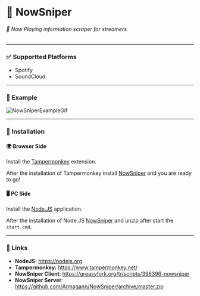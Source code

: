 # 🎵 NowSniper
###### 📡 Now Playing information scraper for streamers. 

---

### ✅ Supportted Platforms
- Spotify
- SoundCloud

---

### 🏓 Example
![NowSniperExampleGif](https://i.imgur.com/fGYJbKo.gif)

---

### 🔽 Installation

#### 🌍 Browser Side
Install the [Tampermonkey](https://www.tampermonkey.net/) extension.

After the installation of Tampermonkey install [NowSniper](https://greasyfork.org/tr/scripts/396396-nowsniper) and you are ready to go!

#### 🖥 PC Side
Install the [Node.JS](https://nodejs.org) application.

After the installation of Node.JS [NowSniper](https://github.com/Armagann/NowSniper/archive/master.zip) and unzip after start the `start.cmd`.

---

### 🔗 Links
 
- **NodeJS:** https://nodejs.org
- **Tampermonkey:** https://www.tampermonkey.net/
- **NowSniper Client**: https://greasyfork.org/tr/scripts/396396-nowsniper
- **NowSniper Server**: https://github.com/Armagann/NowSniper/archive/master.zip
